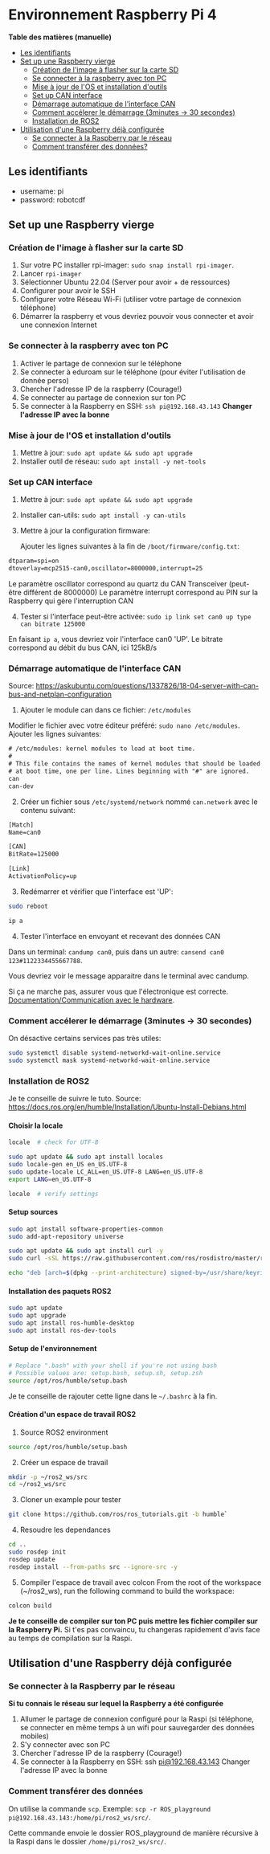 # Environnement Raspberry Pi 4

**Table des matières (manuelle)**

- [Les identifiants](#les-identifiants)
- [Set up une Raspberry vierge](#set-up-une-raspberry-vierge)
  - [Création de l'image à flasher sur la carte SD](#création-de-limage-à-flasher-sur-la-carte-sd)
  - [Se connecter à la raspberry avec ton PC](#se-connecter-à-la-raspberry-avec-ton-pc)
  - [Mise à jour de l'OS et installation d'outils](#mise-à-jour-de-los-et-installation-doutils)
  - [Set up CAN interface](#set-up-can-interface)
  - [Démarrage automatique de l'interface CAN](#démarrage-automatique-de-linterface-can)
  - [Comment accélerer le démarrage (3minutes -> 30 secondes)](#comment-accélerer-le-démarrage-3minutes---30-secondes)
  - [Installation de ROS2](#installation-de-ros2)
- [Utilisation d'une Raspberry déjà configurée](#utilisation-dune-raspberry-déjà-configurée)
  - [Se connecter à la Raspberry par le réseau](#se-connecter-à-la-raspberry-par-le-réseau)
  - [Comment transférer des données?](#comment-transférer-des-données)


## Les identifiants

- username: pi
- password: robotcdf

## Set up une Raspberry vierge

### Création de l'image à flasher sur la carte SD

1. Sur votre PC installer rpi-imager: `sudo snap install rpi-imager`.
2. Lancer `rpi-imager`
3. Sélectionner Ubuntu 22.04 (Server pour avoir + de ressources)
4. Configurer pour avoir le SSH
5. Configurer votre Réseau Wi-Fi (utiliser votre partage de connexion téléphone)
6. Démarrer la raspberry et vous devriez pouvoir vous connecter et avoir une connexion Internet

### Se connecter à la raspberry avec ton PC

1. Activer le partage de connexion sur le téléphone
2. Se connecter à eduroam sur le téléphone (pour éviter l'utilisation de donnée perso)
3. Chercher l'adresse IP de la raspberry (Courage!)
4. Se connecter au partage de connexion sur ton PC
5. Se connecter à la Raspberry en SSH: `ssh pi@192.168.43.143` **Changer l'adresse IP avec la bonne**

### Mise à jour de l'OS et installation d'outils

1. Mettre à jour: `sudo apt update && sudo apt upgrade`
2. Installer outil de réseau: `sudo apt install -y net-tools`

### Set up CAN interface

1. Mettre à jour: `sudo apt update && sudo apt upgrade`
2. Installer can-utils: `sudo apt install -y can-utils`
3. Mettre à jour la configuration firmware:

    Ajouter les lignes suivantes à la fin de `/boot/firmware/config.txt`:
```txt
dtparam=spi=on
dtoverlay=mcp2515-can0,oscillator=8000000,interrupt=25
```

Le paramètre oscillator correspond au quartz du CAN Transceiver (peut-être différent de 8000000)
Le paramètre interrupt correspond au PIN sur la Raspberry qui gère l'interruption CAN

4. Tester si l'interface peut-être activée: `sudo ip link set can0 up type can bitrate 125000`

En faisant `ip a`, vous devriez voir l'interface can0 'UP'.
Le bitrate correspond au débit du bus CAN, ici 125kB/s

### Démarrage automatique de l'interface CAN

Source: https://askubuntu.com/questions/1337826/18-04-server-with-can-bus-and-netplan-configuration

1. Ajouter le module can dans ce fichier: `/etc/modules`

Modifier le fichier avec votre éditeur préféré: `sudo nano /etc/modules`.
Ajouter les lignes suivantes:
```txt
# /etc/modules: kernel modules to load at boot time.
#
# This file contains the names of kernel modules that should be loaded
# at boot time, one per line. Lines beginning with "#" are ignored.
can
can-dev
```

2. Créer un fichier sous `/etc/systemd/network` nommé `can.network` avec le contenu suivant:
```txt
[Match]
Name=can0

[CAN]
BitRate=125000

[Link]
ActivationPolicy=up
```

3. Redémarrer et vérifier que l'interface est 'UP':
```bash
sudo reboot
```

```bash
ip a
```

4. Tester l'interface en envoyant et recevant des données CAN

Dans un terminal: `candump can0`, puis dans un autre: `cansend can0 123#1122334455667788`.

Vous devriez voir le message apparaitre dans le terminal avec candump.

Si ça ne marche pas, assurer vous que l'électronique est correcte. [Documentation/Communication avec le hardware](https://clubrobotinsat.github.io/doc/informatique/communication.html).


### Comment accélerer le démarrage (3minutes -> 30 secondes)

On désactive certains services pas très utiles:
```bash
sudo systemctl disable systemd-networkd-wait-online.service
sudo systemctl mask systemd-networkd-wait-online.service
```

### Installation de ROS2

Je te conseille de suivre le tuto.
Source: https://docs.ros.org/en/humble/Installation/Ubuntu-Install-Debians.html

#### Choisir la locale

```bash
locale  # check for UTF-8

sudo apt update && sudo apt install locales
sudo locale-gen en_US en_US.UTF-8
sudo update-locale LC_ALL=en_US.UTF-8 LANG=en_US.UTF-8
export LANG=en_US.UTF-8

locale  # verify settings
```

#### Setup sources

```bash
sudo apt install software-properties-common
sudo add-apt-repository universe
```

```bash
sudo apt update && sudo apt install curl -y
sudo curl -sSL https://raw.githubusercontent.com/ros/rosdistro/master/ros.key -o /usr/share/keyrings/ros-archive-keyring.gpg
```

```bash
echo "deb [arch=$(dpkg --print-architecture) signed-by=/usr/share/keyrings/ros-archive-keyring.gpg] http://packages.ros.org/ros2/ubuntu $(. /etc/os-release && echo $UBUNTU_CODENAME) main" | sudo tee /etc/apt/sources.list.d/ros2.list > /dev/null
```

#### Installation des paquets ROS2

```bash
sudo apt update
sudo apt upgrade
sudo apt install ros-humble-desktop
sudo apt install ros-dev-tools
```

#### Setup de l'environnement

```bash
# Replace ".bash" with your shell if you're not using bash
# Possible values are: setup.bash, setup.sh, setup.zsh
source /opt/ros/humble/setup.bash
```
Je te conseille de rajouter cette ligne dans le `~/.bashrc` à la fin.

#### Création d'un espace de travail ROS2

1. Source ROS2 environment
```bash
source /opt/ros/humble/setup.bash
```
2. Créer un espace de travail
```bash
mkdir -p ~/ros2_ws/src
cd ~/ros2_ws/src
```

3. Cloner un example pour tester
```bash
git clone https://github.com/ros/ros_tutorials.git -b humble`
```

4. Resoudre les dependances
```bash
cd .. 
sudo rosdep init
rosdep update
rosdep install --from-paths src --ignore-src -y
```

5. Compiler l'espace de travail avec colcon
From the root of the workspace (~/ros2_ws), run the following command to build the workspace:
```bash
colcon build
```

**Je te conseille de compiler sur ton PC puis mettre les fichier compiler sur la Raspberry Pi.**
Si t'es pas convaincu, tu changeras rapidement d'avis face au temps de compilation sur la Raspi.

## Utilisation d'une Raspberry déjà configurée

### Se connecter à la Raspberry par le réseau

**Si tu connais le réseau sur lequel la Raspberry a été configurée**
1. Allumer le partage de connexion configuré pour la Raspi (si téléphone, se connecter en même temps à un wifi pour sauvegarder des données mobiles)
2. S'y connecter avec son PC
3. Chercher l'adresse IP de la raspberry (Courage!)
4. Se connecter à la Raspberry en SSH: ssh pi@192.168.43.143 Changer l'adresse IP avec la bonne

### Comment transférer des données

On utilise la commande `scp`. Exemple:
`scp -r ROS_playground pi@192.168.43.143:/home/pi/ros2_ws/src/`.

Cette commande envoie le dossier ROS_playground de manière récursive à la Raspi dans le dossier `/home/pi/ros2_ws/src/`.
